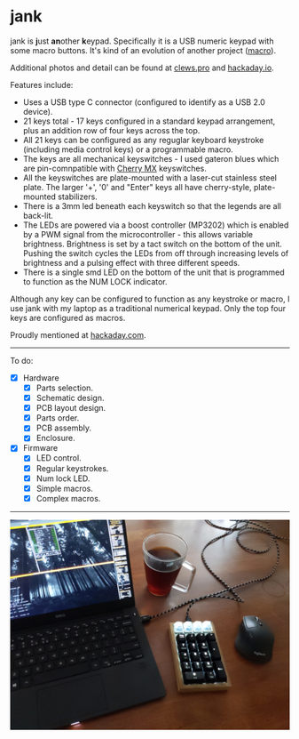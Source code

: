 # jank

jank is **j**ust **an**other **k**eypad.  Specifically it is a USB numeric keypad with some macro buttons.  It's kind of an evolution of another project ([macro][link_gitlab_macr0]).

Additional photos and detail can be found at [clews.pro][link_clews_jank] and [hackaday.io][link_hackaday.io_jank].

Features include:
* Uses a USB type C connector (configured to identify as a USB 2.0 device).
* 21 keys total - 17 keys configured in a standard keypad arrangement, plus an addition row of four keys across the top.
* All 21 keys can be configured as any reguglar keyboard keystroke (including media control keys) or a programmable macro.
* The keys are all mechanical keyswitches - I used gateron blues which are pin-comnpatible with [Cherry MX][link_web_cherry_mx] keyswitches.
* All the keyswitches are plate-mounted with a laser-cut stainless steel plate.  The larger '+', '0' and "Enter" keys all have cherry-style, plate-mounted stabilizers.
* There is a 3mm led beneath each keyswitch so that the legends are all back-lit.
* The LEDs are powered via a boost controller (MP3202) which is enabled by a PWM signal from the microcontroller - this allows variable brightness.  Brightness is set by a tact switch on the bottom of the unit.  Pushing the switch cycles the LEDs from off through increasing levels of brightness and a pulsing effect with three different speeds.
* There is a single smd LED on the bottom of the unit that is programmed to function as the NUM LOCK indicator.

Although any key can be configured to function as any keystroke or macro, I use jank with my laptop as a traditional numerical keypad.  Only the top four keys are configured as macros.

Proudly mentioned at [hackaday.com][link_hackaday_jank].

*********************************

To do:

- [X] Hardware
    - [X] Parts selection.
    - [X] Schematic design.
    - [X] PCB layout design.
    - [X] Parts order.
    - [X] PCB assembly.
    - [X] Enclosure.
- [X] Firmware
    - [X] LED control.
    - [X] Regular keystrokes.
    - [X] Num lock LED.
    - [X] Simple macros.
    - [X] Complex macros.

*********************************

![The completed jank.][image_jank]

[link_clews_jank]:https://clews.pro/projects/jank.php
[link_gitlab_macr0]:https://gitlab.com/clewsy/macr0
[link_hackaday_jank]:https://hackaday.com/2021/06/08/custom-num-pad-does-double-duty-as-macro-pad/
[link_hackaday.io_jank]:https://hackaday.io/project/180104-jank
[link_web_cherry_mx]:https://www.cherrymx.de/en

[image_jank]:images/jank.jpg

